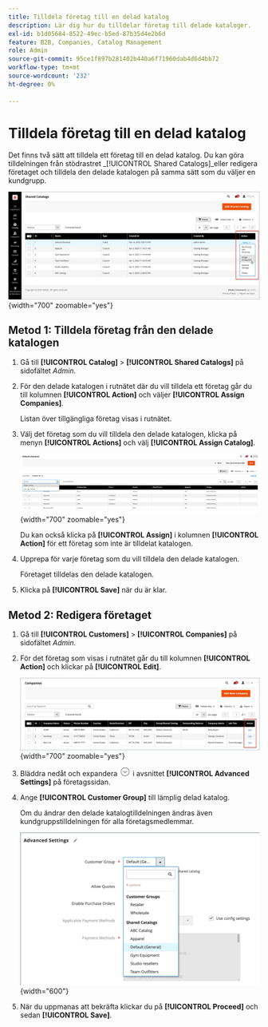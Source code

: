 ```yaml
---
title: Tilldela företag till en delad katalog
description: Lär dig hur du tilldelar företag till delade kataloger.
exl-id: b1d05684-8522-49ec-b5ed-87b35d4e2b6d
feature: B2B, Companies, Catalog Management
role: Admin
source-git-commit: 95ce1f897b281402b440a6f71960dab4d6d4bb72
workflow-type: tm+mt
source-wordcount: '232'
ht-degree: 0%

---
```


# Tilldela företag till en delad katalog

Det finns två sätt att tilldela ett företag till en delad katalog. Du kan göra tilldelningen från stödrastret _[!UICONTROL Shared Catalogs]_eller redigera företaget och tilldela den delade katalogen på samma sätt som du väljer en kundgrupp.

![Tilldela företag](./assets/shared-catalog-assign-companies.png){width="700" zoomable="yes"}

## Metod 1: Tilldela företag från den delade katalogen

1. Gå till **[!UICONTROL Catalog]** > **[!UICONTROL Shared Catalogs]** på sidofältet _Admin_.

1. För den delade katalogen i rutnätet där du vill tilldela ett företag går du till kolumnen **[!UICONTROL Action]** och väljer **[!UICONTROL Assign Companies]**.

   Listan över tillgängliga företag visas i rutnätet.

1. Välj det företag som du vill tilldela den delade katalogen, klicka på menyn **[!UICONTROL Actions]** och välj **[!UICONTROL Assign Catalog]**.

   ![Tillgängliga företag](./assets/shared-catalog-assign-companies-grid-view.png){width="700" zoomable="yes"}

   Du kan också klicka på **[!UICONTROL Assign]** i kolumnen **[!UICONTROL Action]** för ett företag som inte är tilldelat katalogen.

1. Upprepa för varje företag som du vill tilldela den delade katalogen.

   Företaget tilldelas den delade katalogen.

1. Klicka på **[!UICONTROL Save]** när du är klar.

## Metod 2: Redigera företaget

1. Gå till **[!UICONTROL Customers]** > **[!UICONTROL Companies]** på sidofältet _Admin_.

1. För det företag som visas i rutnätet går du till kolumnen **[!UICONTROL Action]** och klickar på **[!UICONTROL Edit]**.

   ![Redigera företag](./assets/companies-grid-edit.png){width="700" zoomable="yes"}

1. Bläddra nedåt och expandera ![Expansionsväljaren](../assets/icon-display-expand.png) i avsnittet **[!UICONTROL Advanced Settings]** på företagssidan.

1. Ange **[!UICONTROL Customer Group]** till lämplig delad katalog.

   Om du ändrar den delade katalogtilldelningen ändras även kundgruppstilldelningen för alla företagsmedlemmar.

   ![Kundgrupper/delade kataloger](./assets/company-advanced-settings-customer-group-admin.png){width="600"}

1. När du uppmanas att bekräfta klickar du på **[!UICONTROL Proceed]** och sedan **[!UICONTROL Save]**.
